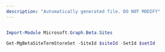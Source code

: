 ```yaml
---
description: "Automatically generated file. DO NOT MODIFY"
---
```


```powershell

Import-Module Microsoft.Graph.Beta.Sites

Get-MgBetaSiteTermStoreSet -SiteId $siteId -SetId $setId

```